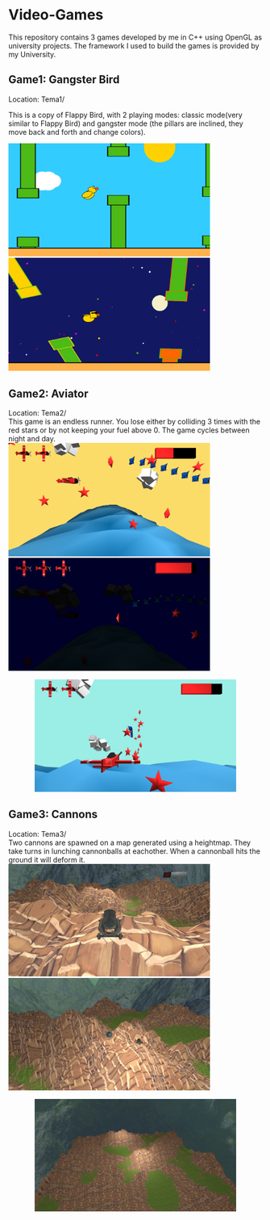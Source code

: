 # Video-Games
This repository contains 3 games developed by me in C++ using OpenGL as university projects.
The framework I used to build the games is provided by my University.

## Game1: Gangster Bird  
Location: Tema1/ 

This is a copy of Flappy Bird, with 2 playing modes: classic mode(very similar to Flappy Bird) and gangster mode (the pillars are inclined, they move back and forth and change colors).    

<img src="images/t1_p1.png" width=400>
<img src="images/t1_p2.png" width=400>

## Game2: Aviator  
Location: Tema2/  
This game is an endless runner. You lose either by colliding 3 times with the red stars or by not keeping your fuel above 0.
The game cycles between night and day.    
<img src="images/t2_p1.png" width=400>
<img src="images/t2_p2.png" width=400>  
<p align="center">
<img src="images/t2_p3.png" width=400>
</p>  

## Game3: Cannons  
Location: Tema3/  
Two cannons are spawned on a map generated using a heightmap. They take turns in lunching cannonballs at eachother.
When a cannonball hits the ground it will deform it.    
<img src="images/t3_p1.png" width=400>
<img src="images/t3_p2.png" width=400>  
<p align="center">
<img src="images/t3_p3.png" width=400>
</p>  
